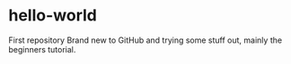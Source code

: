 # hello-world
First repository
Brand new to GitHub and trying some stuff out, mainly the beginners tutorial.
